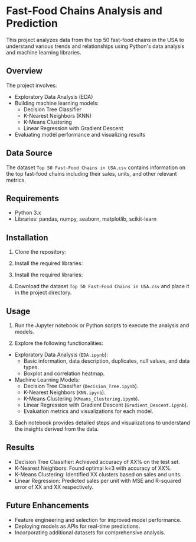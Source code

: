 # Fast-Food Chains Analysis and Prediction

This project analyzes data from the top 50 fast-food chains in the USA to understand various trends and relationships using Python's data analysis and machine learning libraries.

## Overview

The project involves:
- Exploratory Data Analysis (EDA)
- Building machine learning models:
  - Decision Tree Classifier
  - K-Nearest Neighbors (KNN)
  - K-Means Clustering
  - Linear Regression with Gradient Descent
- Evaluating model performance and visualizing results

## Data Source

The dataset `Top 50 Fast-Food Chains in USA.csv` contains information on the top fast-food chains including their sales, units, and other relevant metrics.

## Requirements

- Python 3.x
- Libraries: pandas, numpy, seaborn, matplotlib, scikit-learn

## Installation

1. Clone the repository:


2. Install the required libraries:


2. Install the required libraries:


3. Download the dataset `Top 50 Fast-Food Chains in USA.csv` and place it in the project directory.

## Usage

1. Run the Jupyter notebook or Python scripts to execute the analysis and models.

2. Explore the following functionalities:
- Exploratory Data Analysis (`EDA.ipynb`):
  - Basic information, data description, duplicates, null values, and data types.
  - Boxplot and correlation heatmap.
- Machine Learning Models:
  - Decision Tree Classifier (`Decision_Tree.ipynb`).
  - K-Nearest Neighbors (`KNN.ipynb`).
  - K-Means Clustering (`KMeans_Clustering.ipynb`).
  - Linear Regression with Gradient Descent (`Gradient_Descent.ipynb`).
  - Evaluation metrics and visualizations for each model.

3. Each notebook provides detailed steps and visualizations to understand the insights derived from the data.

## Results

- Decision Tree Classifier: Achieved accuracy of XX% on the test set.
- K-Nearest Neighbors: Found optimal k=3 with accuracy of XX%.
- K-Means Clustering: Identified XX clusters based on sales and units.
- Linear Regression: Predicted sales per unit with MSE and R-squared error of XX and XX respectively.

## Future Enhancements

- Feature engineering and selection for improved model performance.
- Deploying models as APIs for real-time predictions.
- Incorporating additional datasets for comprehensive analysis.

